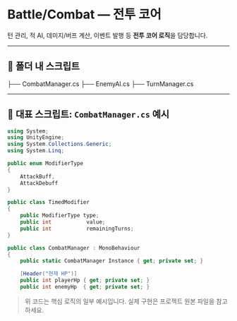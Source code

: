 # Battle/Combat — 전투 코어

턴 관리, 적 AI, 데미지/버프 계산, 이벤트 발행 등 **전투 코어 로직**을 담당합니다.

---

## 📂 폴더 내 스크립트
 ├── CombatManager.cs
 ├── EnemyAI.cs
 ├── TurnManager.cs

---

## 🔎 대표 스크립트: `CombatManager.cs` 예시

```csharp
using System;
using UnityEngine;
using System.Collections.Generic;
using System.Linq;

public enum ModifierType
{
    AttackBuff,
    AttackDebuff
}

public class TimedModifier
{
    public ModifierType type;
    public int           value;
    public int           remainingTurns;
}

public class CombatManager : MonoBehaviour
{
    public static CombatManager Instance { get; private set; }

    [Header("현재 HP")]
    public int playerHp { get; private set; }
    public int enemyHp  { get; private set; }
```

> 위 코드는 핵심 로직의 일부 예시입니다. 실제 구현은 프로젝트 원본 파일을 참고하세요.
